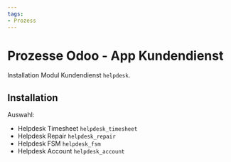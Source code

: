 ```yaml
---
tags:
- Prozess
---
```

# Prozesse Odoo - App Kundendienst
Installation Modul Kundendienst `helpdesk`.

## Installation

Auswahl:
* Helpdesk Timesheet `helpdesk_timesheet`
* Helpdesk Repair `helpdesk_repair`
* Helpdesk FSM `helpdesk_fsm`
* Helpdesk Account `helpdesk_account`